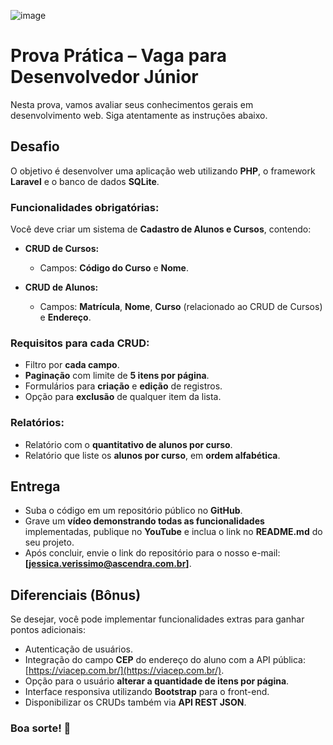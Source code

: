 ![image](https://github.com/user-attachments/assets/a17374ba-c616-46ce-a59d-3fc68b1744d5)


# Prova Prática – Vaga para Desenvolvedor Júnior

Nesta prova, vamos avaliar seus conhecimentos gerais em desenvolvimento web. Siga atentamente as instruções abaixo.

## Desafio

O objetivo é desenvolver uma aplicação web utilizando **PHP**, o framework **Laravel** e o banco de dados **SQLite**.

### Funcionalidades obrigatórias:

Você deve criar um sistema de **Cadastro de Alunos e Cursos**, contendo:

* **CRUD de Cursos:**

  * Campos: **Código do Curso** e **Nome**.

* **CRUD de Alunos:**

  * Campos: **Matrícula**, **Nome**, **Curso** (relacionado ao CRUD de Cursos) e **Endereço**.

### Requisitos para cada CRUD:

* Filtro por **cada campo**.
* **Paginação** com limite de **5 itens por página**.
* Formulários para **criação** e **edição** de registros.
* Opção para **exclusão** de qualquer item da lista.

### Relatórios:

* Relatório com o **quantitativo de alunos por curso**.
* Relatório que liste os **alunos por curso**, em **ordem alfabética**.

## Entrega

* Suba o código em um repositório público no **GitHub**.
* Grave um **vídeo demonstrando todas as funcionalidades** implementadas, publique no **YouTube** e inclua o link no **README.md** do seu projeto.
* Após concluir, envie o link do repositório para o nosso e-mail: **\[[jessica.verissimo@ascendra.com.br](mailto:jessica.verissimo@ascendra.com.br)]**.

## Diferenciais (Bônus)

Se desejar, você pode implementar funcionalidades extras para ganhar pontos adicionais:

* Autenticação de usuários.
* Integração do campo **CEP** do endereço do aluno com a API pública: [https://viacep.com.br/](https://viacep.com.br/).
* Opção para o usuário **alterar a quantidade de itens por página**.
* Interface responsiva utilizando **Bootstrap** para o front-end.
* Disponibilizar os CRUDs também via **API REST JSON**.

### Boa sorte! 🚀
